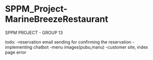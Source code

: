 # SPPM_Project-MarineBreezeRestaurant
SPPM PROJECT - GROUP 13

todo:
-reservation email sending for confirming the reservation
-implementing chatbot
-menu images(pubu,manu)
-customer site, index page error
